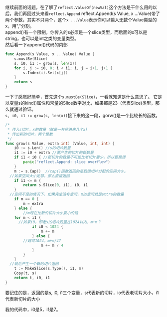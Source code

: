 继续前面的话题，在了解了`reflect.ValueOf(newVal)`这个方法是干什么用的以后，我们再回过头来看`reflect.Append`
reflect.Append(s Value, x ...Value)带了两个参数，其实不只两个，这个`x ...Value`表示你可以输入无数个Value类型的x，用","分割。  
append()有一个限制，你传入的s必须是一个slice类型，而后面的x可以是string，也可以是int之类的变量类型。  
然后看一下append()代码的内部  
```go
func Append(s Value, x ...Value) Value {
	s.mustBe(Slice)
	s, i0, i1 := grow(s, len(x))
	for i, j := i0, 0; i < i1; i, j = i+1, j+1 {
		s.Index(i).Set(x[j])
	}
	return s
}
```
一下子感觉好简单，首先这个`s.mustBe(Slice)`，一看就知道是什么意思了。
它是以变量s的kind()属性和常量的Slice数字对比，如果都是23（代表Slice)类型，那么就通过验证。  
`s, i0, i1 := grow(s, len(x))`接下来的这一段，gorw()是一个比较长的函数。
```go
/*
 * 传入s切片，x的数量（就是一共传进来几个x)
 * 传出新的切片，两个整数
 */
func grow(s Value, extra int) (Value, int, int) {
	i0 := s.Len() //s的切片数量
	i1 := i0 + extra //要产生的切片的新数量
	if i1 < i0 { //新切片的数量不可能比老切片要少，所以要报错
		panic("reflect.Append: slice overflow")
	}
	m := s.Cap()  //cap()函数返回的是数组切片分配的空间大小。
  //如果空间大小足够，那么直接返回
	if i1 <= m {
		return s.Slice(0, i1), i0, i1
	}
  //空间不足的情况下，如果完全没有空间，m的空间就是extra的数量
	if m == 0 {
		m = extra
	} else {
		//m现在比新的切片大小要小的话
    for m < i1 {
      //如果i0，即老s的切片数量在1024以内，m+m？
			if i0 < 1024 {
				m += m
			} else {
        //超过1024，m+m/4?
				m += m / 4
			}
		}
	}
  //最后产生一个新的切片返回
	t := MakeSlice(s.Type(), i1, m)
	Copy(t, s)
	return t, i0, i1
}
```

要记住的是，返回的是s, i0, i1三个变量，s代表新的切片，io代表老切片大小，i1代表新切片的大小

我的代码中，i0是5，i1是7。
